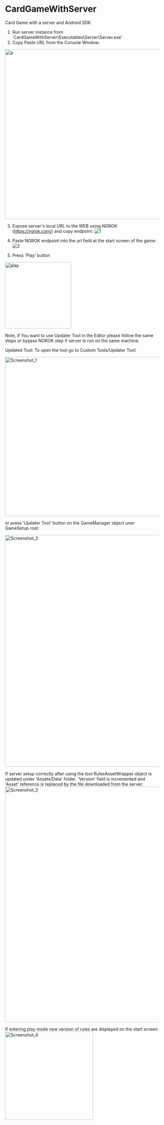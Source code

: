 # CardGameWithServer
Card Game with a server and Android SDK 

1. Run server instance from 'CardGameWithServer\Executables\Server\Server.exe'
2. Copy Paste URL from the Console Window:
<img width="555" alt="p" src="https://github.com/user-attachments/assets/a1546498-d73e-49b6-8c86-28bfaa36600b">

3. Expose server's local URL to the WEB using NGROK (https://ngrok.com/) and copy endpoint:
![1](https://github.com/user-attachments/assets/8957e45d-bee3-41d6-9758-aa4feeb3d18a)

4. Paste NGROK endpoint into the url field at the start screen of the game:
![2](https://github.com/user-attachments/assets/6e381c26-67c5-440b-9d11-a58112109343)

5. Press 'Play' button
<img width="217" alt="play" src="https://github.com/user-attachments/assets/27c9b01a-c640-46d6-aecf-282620a07b02">

Note, if You want to use Updater Tool in the Editor please follow the same steps or bypass NGROK step if server is run on the same machine.

Updated Tool:
To open the tool go to Custom Tools/Updater Tool:

<img width="520" alt="Screenshot_1" src="https://github.com/user-attachments/assets/a2e3e487-dd02-443c-9fad-a90c7c75f923">

or press 'Updater Tool' button on the GameManager object uner GameSetup root:

<img width="758" alt="Screenshot_2" src="https://github.com/user-attachments/assets/b83afe24-9d0f-4aba-b86a-4f1f59018619">

If server setup correctly after using the tool RulesAssetWrapper object is updated under 'Assets/Data' folder. 
'Version' field is incremented and 'Asset' reference is replaced by the file downloaded from the server:
<img width="770" alt="Screenshot_3" src="https://github.com/user-attachments/assets/60ac0b4a-ef3f-4afd-8a4d-8d336b0f8427">


If entering play mode new version of rules are displayed on the start screen:
<img width="288" alt="Screenshot_4" src="https://github.com/user-attachments/assets/9fddd422-3e63-4e5a-bfd4-9289a10b3eda">


 
